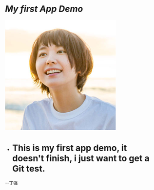 
***My first App Demo***
==============
![Aragaki](https://github.com/CoolerTing/Demo/blob/master/aragaki.png)</br>
* # This is my first app demo, it doesn't finish, i just want to get a Git test.</br>
--丁强
